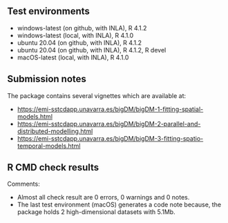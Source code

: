 ## Test environments
* windows-latest (on github, with INLA), R 4.1.2
* windows-latest (local, with INLA), R 4.1.0
* ubuntu 20.04 (on github, with INLA), R 4.1.2
* ubuntu 20.04 (on github, with INLA), R 4.1.2, R devel
* macOS-latest (local, with INLA), R 4.1.0

## Submission notes
The package contains several vignettes which are available at:

* <https://emi-sstcdapp.unavarra.es/bigDM/bigDM-1-fitting-spatial-models.html>
* <https://emi-sstcdapp.unavarra.es/bigDM/bigDM-2-parallel-and-distributed-modelling.html>
* <https://emi-sstcdapp.unavarra.es/bigDM/bigDM-3-fitting-spatio-temporal-models.html>

## R CMD check results
Comments:

* Almost all check result are 0 errors, 0 warnings and 0 notes.
* The last test environment (macOS) generates a code note because, the package holds 2 high-dimensional datasets with 5.1Mb.
